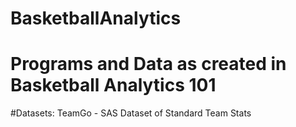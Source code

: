 # BasketballAnalytics
# Programs and Data as created in Basketball Analytics 101

#Datasets:
TeamGo - SAS Dataset of Standard Team Stats
